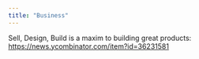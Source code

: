 ```yaml
---
title: "Business"
---
```


Sell, Design, Build is a maxim to building great products: <https://news.ycombinator.com/item?id=36231581>
